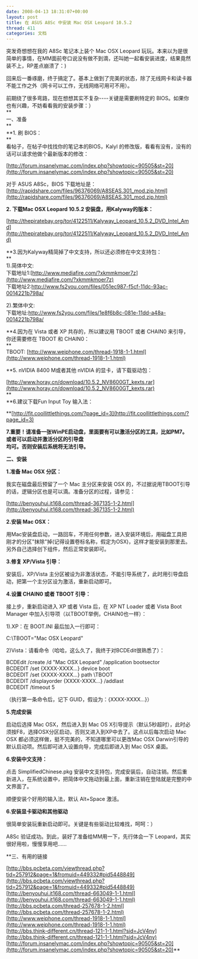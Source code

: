 ```yaml
---
date: 2008-04-13 18:31:07+00:00
layout: post
title: 在 ASUS A8Sc 中安装 Mac OSX Leopard 10.5.2
thread: 411
categories: 文档
---
```


突发奇想想在我的 A8Sc 笔记本上装个 Mac OSX Leopard 玩玩。本来以为是很简单的事情，在MM面前夸口说没有做不到滴，还叫她一起看安装进度，结果竟然装不上，RP差点崩溃了：)  
  
回来后一番琢磨，终于搞定了。基本上做到了完美的状态，除了无线网卡和读卡器不能工作之外（网卡可以工作，无线网络可用可不用）。  
  
前期绕了很多弯路，现在想想其实不复杂----关键是需要刷特定的 BIOS。如果你也有兴趣，不妨看看我的安装步骤：）<!-- more -->  
**  
一、准备  
**  
**1. 刷 BIOS：  
**  
看帖子，在帖子中找找你的笔记本的BIOS，Kalyl 的修改版，看看有没有，没有的话可以请求他做个最新版本的修改：  
  
[http://forum.insanelymac.com/index.php?showtopic=90505&st=20](http://forum.insanelymac.com/index.php?showtopic=90505&st=20)  
  
对于 ASUS A8Sc，BIOS 下载地址是：  
[http://rapidshare.com/files/96376069/A8SEAS.301_mod.zip.html](http://rapidshare.com/files/96376069/A8SEAS.301_mod.zip.html)  
  
**2. 下载Mac OSX Leopard 10.5.2 安装盘，用Kalyway的版本：**  
  
[http://thepiratebay.org/tor/4122511/Kalyway_Leopard_10.5.2_DVD_Intel_Amd](http://thepiratebay.org/tor/4122511/Kalyway_Leopard_10.5.2_DVD_Intel_Amd)  
  
**3.因为Kalyway精简掉了中文支持，所以还必须修在中文支持包：  
**  
1).简体中文:  
下载地址1:[http://www.mediafire.com/?xkmmkmoer7z](http://www.mediafire.com/?xkmmkmoer7z)  
下载地址2:http://www.fs2you.com/files/051ec987-f5cf-11dc-93ac-0014221b798a/

2).繁体中文:  
下载地址:http://www.fs2you.com/files/1e8f6b8c-081e-11dd-a48a-0014221b798a/   
  
**4.因为在 Vista 或者 XP 共存的，所以建议用 TBOOT 或者 CHAIN0 来引导，你还需要修在 TBOOT 和 CHAIN0：  
**  
TBOOT: [http://www.weiphone.com/thread-1918-1-1.html](http://www.weiphone.com/thread-1918-1-1.html)  
  
**5. nVIDIA 8400 M或者其他 nVIDIA 的显卡，请下载驱动包：  
  
[http://www.horay.cn/download/10.5.2_NV8600GT_kexts.rar](http://www.horay.cn/download/10.5.2_NV8600GT_kexts.rar)  
**  
**6.建议下载Fun Input Toy 输入法：  
  
**[http://fit.coollittlethings.com/?page_id=3](http://fit.coollittlethings.com/?page_id=3)  
  
**7.重要！请准备一张WinPE启动盘，里面要有可以激活分区的工具，比如PM7。或者可以启动并激活分区的引导盘  
均可。否则安装后系统将无法引导。**  
  
**二、安装**  
  
**1.准备 Mac OSX 分区：**  
  
我实在磁盘最后预留了一个 Mac 主分区来安装 OSX 的，不过据说用TBOOT引导的话，逻辑分区也是可以滴。准备分区的过程，请参见：  
  
[http://benyouhui.it168.com/thread-367135-1-2.html](http://benyouhui.it168.com/thread-367135-1-2.html)  
  
**2.安装 Mac OSX：**  
  
用Mac安装盘启动，一路回车，不用任何参数，进入安装环境后，用磁盘工具把刚才的分区"抹除"掉(记得设置卷标名称，假定为OSX)，这样才能安装到那里去。另外自己选择创下组件，然后正常安装即可。  
  
**3.修复 XP/Vista 引导：**  
  
安装后，XP/Vista 主分区被设为非激活状态，不能引导系统了，此时用引导盘启动，把第一个主分区设为激活，重新启动即可。  
  
**4.设置 CHAIN0 或者 TBOOT 引导：**  
  
接上步，重新启动进入 XP 或者 Vista 后，在 XP NT Loader 或者 Vista Boot Manager 中加入引导项（以TBOOT举例，CHAIN0也一样）：  
  
1).XP：在 BOOT.INI 最后加入一行即可：  
  
C:\TBOOT="Mac OSX Leopard"  
  
2)Vista：请看命令（哈哈，这么久了，我终于对BCDEdit很熟悉了）：  
  
BCDEdit /create /d "Mac OSX Leopard" /application bootsector  
BCDEDIT /set {XXXX-XXXX...} device boot  
BCDEDIT /set {XXXX-XXXX...} path \TBOOT  
BCDEDIT /displayorder {XXXX-XXXX...} /addlast  
BCDEDIT /timeout 5  
  
（执行第一条命令后，记下 GUID，假设为：{XXXX-XXXX...}）  
  
**5.完成安装**  
  
启动后选择 Mac OSX，然后进入到 Mac OS X引导提示（默认5秒超时），此时必须按F8，选择OSX分区启动，否则又进入到XP中去了。这点以后每次启动 Mac OSX 都必须这样做，挺不完美的，不知道哪里可以更改Mac OSX Darwin引导的默认启动项。然后即可进入设置向导，完成后即进入到 Mac OSX 桌面。  
  
**6.安装中文支持：**  
  
点击 SimplifiedChinese.pkg 安装中文支持包，完成安装后，自动注销。然后重新进入，在系统设置中，把简体中文拖动到最上面，重新注销在登陆就是完整的中文界面了。  
  
顺便安装个好用的输入法，默认 Alt+Space 激活。  
  
**6.安装显卡驱动和其他驱动**  
  
很简单安装玩重新启动即可。关键是有些驱动比较难找，呵呵：）  
  
A8Sc 验证成功。到此，装好了准备给MM用一下，先行体会一下 Leopard，其实很好用啦，慢慢享用吧……  
  
**三、有用的链接  
  
[http://bbs.pcbeta.com/viewthread.php?tid=257912&page=1&fromuid=449332#pid5448849](http://bbs.pcbeta.com/viewthread.php?tid=257912&page=1&fromuid=449332#pid5448849)  
[http://benyouhui.it168.com/thread-663049-1-1.html](http://benyouhui.it168.com/thread-663049-1-1.html)  
[http://bbs.pcbeta.com/thread-257678-1-2.html](http://bbs.pcbeta.com/thread-257678-1-2.html)  
[http://www.weiphone.com/thread-1918-1-1.html](http://www.weiphone.com/thread-1918-1-1.html)  
[http://bbs.think-different.cn/thread-121-1-1.html?sid=JcV4ny](http://bbs.think-different.cn/thread-121-1-1.html?sid=JcV4ny)  
[http://forum.insanelymac.com/index.php?showtopic=90505&st=20](http://forum.insanelymac.com/index.php?showtopic=90505&st=20)**

